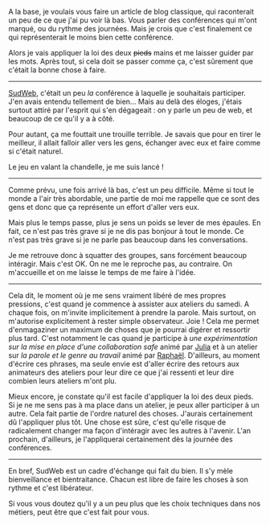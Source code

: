 A la base, je voulais vous faire un article de blog classique, qui raconterait un peu de ce que j'ai pu voir là bas. Vous parler des conférences qui m'ont marqué, ou du rythme des journées. Mais je crois que c'est finalement ce qui représenterait le moins bien cette conférence.

Alors je vais appliquer la loi des deux ~~pieds~~ mains et me laisser guider par les mots. Après tout, si cela doit se passer comme ça, c'est sûrement que c'était la bonne chose à faire.

---

[SudWeb](https://sudweb.fr/2018/), c'était un peu _la_ conférence à laquelle je souhaitais participer. J'en avais entendu tellement de bien&hellip; Mais au delà des éloges, j'étais surtout attiré par l'esprit qui s'en dégageait : on y parle un peu de web, et beaucoup de ce qu'il y a à côté.

Pour autant, ça me fouttait une trouille terrible. Je savais que pour en tirer le meilleur, il allait falloir aller vers les gens, échanger avec eux et faire comme si c'était naturel.

Le jeu en valant la chandelle, je me suis lancé !

---

Comme prévu, une fois arrivé là bas, c'est un peu difficile. Même si tout le monde a l'air très abordable, une partie de moi me rappelle que ce sont des gens et donc que ça représente un effort d'aller vers eux.

Mais plus le temps passe, plus je sens un poids se lever de mes épaules. En fait, ce n'est pas très grave si je ne dis pas bonjour à tout le monde. Ce n'est pas très grave si je ne parle pas beaucoup dans les conversations.

Je me retrouve donc à squatter des groupes, sans forcément beaucoup intéragir. Mais c'est OK. On ne me le reproche pas, au contraire. On m'accueille et on me laisse le temps de me faire à l'idée.

---

Cela dit, le moment où je me sens vraiment libéré de mes propres pressions, c'est quand je commence à assister aux ateliers du samedi. A chaque fois, on m'invite implicitement à prendre la parole. Mais surtout, on m'autorise explicitement à rester simple observateur. Joie ! Cela me permet d'enmagaziner un maximum de choses que je pourrai digérer et ressortir plus tard. C'est notamment le cas quand je participe à _une expérimentation sur la mise en place d'une collaboration safe_ animé par [Julia](https://twitter.com/juliabarbelane) et à un atelier sur _la parole et le genre au travail_ animé par [Raphaël](https://twitter.com/perafoo). D'ailleurs, au moment d'écrire ces phrases, ma seule envie est d'aller écrire des retours aux animateurs des ateliers pour leur dire ce que j'ai ressenti et leur dire combien leurs ateliers m'ont plu.

Mieux encore, je constate qu'il est facile d'appliquer la loi des deux pieds. Si je ne me sens pas à ma place dans un atelier, je peux aller participer à un autre. Cela fait partie de l'ordre naturel des choses. J'aurais certainement dû l'appliquer plus tôt. Une chose est sûre, c'est qu'elle risque de radicalement changer ma façon d'intéragir avec les autres à l'avenir. L'an prochain, d'ailleurs, je l'appliquerai certainement dès la journée des conférences.

---

En bref, SudWeb est un cadre d'échange qui fait du bien. Il s'y mèle bienveillance et bientraitance. Chacun est libre de faire les choses à son rythme et c'est libérateur.

Si vous vous doutez qu'il y a un peu plus que les choix techniques dans nos métiers, peut être que c'est fait pour vous.
